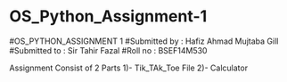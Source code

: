 # OS_Python_Assignment-1
#OS_PYTHON_ASSIGNMENT 1
#Submitted by : Hafiz Ahmad Mujtaba Gill
#Submitted to : Sir Tahir Fazal
#Roll no : BSEF14M530
   
   
   Assignment Consist of 2 Parts 
   1)- Tik_TAk_Toe File
   2)- Calculator
